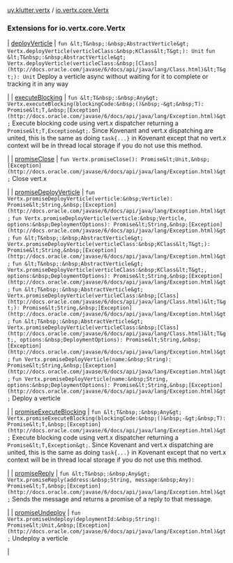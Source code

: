 [uy.klutter.vertx](../index.md) / [io.vertx.core.Vertx](.)


### Extensions for io.vertx.core.Vertx


| [deployVerticle](deploy-verticle.md) | `fun &lt;T&nbsp;:&nbsp;AbstractVerticle&gt; Vertx.deployVerticle(verticleClass:&nbsp;KClass&lt;T&gt;): Unit`
`fun &lt;T&nbsp;:&nbsp;AbstractVerticle&gt; Vertx.deployVerticle(verticleClass:&nbsp;[Class](http://docs.oracle.com/javase/6/docs/api/java/lang/Class.html)&lt;T&gt;): Unit`
Deploy a verticle async without waiting for it to complete or tracking it in any way

 |
| [executeBlocking](execute-blocking.md) | `fun &lt;T&nbsp;:&nbsp;Any&gt; Vertx.executeBlocking(blockingCode:&nbsp;()&nbsp;-&gt;&nbsp;T): Promise&lt;T,&nbsp;[Exception](http://docs.oracle.com/javase/6/docs/api/java/lang/Exception.html)&gt;`
Execute blocking code using vert.x dispatcher returning a `Promise&lt;T,Exception&gt;`.  Since Kovenant and
vert.x dispatching are united, this is the same as doing `task{...}` in Kovenant except that no
vert.x context will be in thread local storage if you do not use this method.

 |
| [promiseClose](promise-close.md) | `fun Vertx.promiseClose(): Promise&lt;Unit,&nbsp;[Exception](http://docs.oracle.com/javase/6/docs/api/java/lang/Exception.html)&gt;`
Close vert.x

 |
| [promiseDeployVerticle](promise-deploy-verticle.md) | `fun Vertx.promiseDeployVerticle(verticle:&nbsp;Verticle): Promise&lt;String,&nbsp;[Exception](http://docs.oracle.com/javase/6/docs/api/java/lang/Exception.html)&gt;`
`fun Vertx.promiseDeployVerticle(verticle:&nbsp;Verticle, options:&nbsp;DeploymentOptions): Promise&lt;String,&nbsp;[Exception](http://docs.oracle.com/javase/6/docs/api/java/lang/Exception.html)&gt;`
`fun &lt;T&nbsp;:&nbsp;AbstractVerticle&gt; Vertx.promiseDeployVerticle(verticleClass:&nbsp;KClass&lt;T&gt;): Promise&lt;String,&nbsp;[Exception](http://docs.oracle.com/javase/6/docs/api/java/lang/Exception.html)&gt;`
`fun &lt;T&nbsp;:&nbsp;AbstractVerticle&gt; Vertx.promiseDeployVerticle(verticleClass:&nbsp;KClass&lt;T&gt;, options:&nbsp;DeploymentOptions): Promise&lt;String,&nbsp;[Exception](http://docs.oracle.com/javase/6/docs/api/java/lang/Exception.html)&gt;`
`fun &lt;T&nbsp;:&nbsp;AbstractVerticle&gt; Vertx.promiseDeployVerticle(verticleClass:&nbsp;[Class](http://docs.oracle.com/javase/6/docs/api/java/lang/Class.html)&lt;T&gt;): Promise&lt;String,&nbsp;[Exception](http://docs.oracle.com/javase/6/docs/api/java/lang/Exception.html)&gt;`
`fun &lt;T&nbsp;:&nbsp;AbstractVerticle&gt; Vertx.promiseDeployVerticle(verticleClass:&nbsp;[Class](http://docs.oracle.com/javase/6/docs/api/java/lang/Class.html)&lt;T&gt;, options:&nbsp;DeploymentOptions): Promise&lt;String,&nbsp;[Exception](http://docs.oracle.com/javase/6/docs/api/java/lang/Exception.html)&gt;`
`fun Vertx.promiseDeployVerticle(name:&nbsp;String): Promise&lt;String,&nbsp;[Exception](http://docs.oracle.com/javase/6/docs/api/java/lang/Exception.html)&gt;`
`fun Vertx.promiseDeployVerticle(name:&nbsp;String, options:&nbsp;DeploymentOptions): Promise&lt;String,&nbsp;[Exception](http://docs.oracle.com/javase/6/docs/api/java/lang/Exception.html)&gt;`
Deploy a verticle

 |
| [promiseExecuteBlocking](promise-execute-blocking.md) | `fun &lt;T&nbsp;:&nbsp;Any&gt; Vertx.promiseExecuteBlocking(blockingCode:&nbsp;()&nbsp;-&gt;&nbsp;T): Promise&lt;T,&nbsp;[Exception](http://docs.oracle.com/javase/6/docs/api/java/lang/Exception.html)&gt;`
Execute blocking code using vert.x dispatcher returning a `Promise&lt;T,Exception&gt;`.  Since Kovenant and
vert.x dispatching are united, this is the same as doing `task{...}` in Kovenant except that no
vert.x context will be in thread local storage if you do not use this method.

 |
| [promiseReply](promise-reply.md) | `fun &lt;T&nbsp;:&nbsp;Any&gt; Vertx.promiseReply(address:&nbsp;String, message:&nbsp;Any): Promise&lt;T,&nbsp;[Exception](http://docs.oracle.com/javase/6/docs/api/java/lang/Exception.html)&gt;`
Sends the message and returns a promise of a reply to that message.

 |
| [promiseUndeploy](promise-undeploy.md) | `fun Vertx.promiseUndeploy(deploymentId:&nbsp;String): Promise&lt;Unit,&nbsp;[Exception](http://docs.oracle.com/javase/6/docs/api/java/lang/Exception.html)&gt;`
Undeploy a verticle

 |

